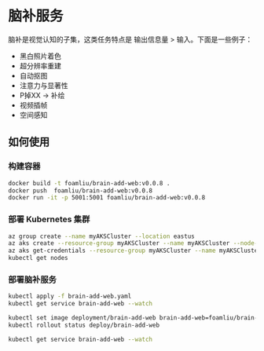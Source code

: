 # 脑补服务

脑补是视觉认知的子集，这类任务特点是 输出信息量 > 输入。下面是一些例子：

- 黑白照片着色
- 超分辨率重建
- 自动抠图
- 注意力与显著性
- P掉XX -> 补绘
- 视频插帧
- 空间感知


## 如何使用
### 构建容器

```bash
docker build -t foamliu/brain-add-web:v0.0.8 .
docker push  foamliu/brain-add-web:v0.0.8
docker run -it -p 5001:5001 foamliu/brain-add-web:v0.0.8
```

### 部署 Kubernetes 集群

```bash
az group create --name myAKSCluster --location eastus
az aks create --resource-group myAKSCluster --name myAKSCluster --node-count 1 --generate-ssh-keys
az aks get-credentials --resource-group myAKSCluster --name myAKSCluster
kubectl get nodes
```

### 部署脑补服务

```bash
kubectl apply -f brain-add-web.yaml
kubectl get service brain-add-web --watch

kubectl set image deployment/brain-add-web brain-add-web=foamliu/brain-add-web:v0.0.8
kubectl rollout status deploy/brain-add-web

kubectl get service brain-add-web --watch
```
